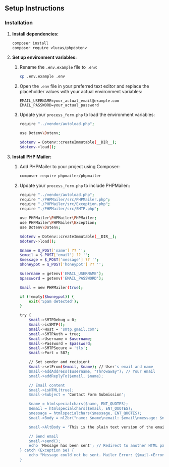 ## Setup Instructions

### Installation

1. **Install dependencies:**

    ```sh
    composer install
    composer require vlucas/phpdotenv
    ```

2. **Set up environment variables:**

    1. Rename the `.env.example` file to `.env`:

        ```sh
        cp .env.example .env
        ```

    2. Open the `.env` file in your preferred text editor and replace the placeholder values with your actual environment variables:

        ```env
        EMAIL_USERNAME=your_actual_email@example.com
        EMAIL_PASSWORD=your_actual_password
        ```

    3. Update your `process_form.php` to load the environment variables:
       
        ```sh
        require "../vendor/autoload.php";
        
        use Dotenv\Dotenv;
        
        $dotenv = Dotenv::createImmutable(__DIR__);
        $dotenv->load();
        ```

3. **Install PHP Mailer:**

    1. Add PHPMailer to your project using Composer:

        ```sh
        composer require phpmailer/phpmailer
        ```
       
    3. Update your `process_form.php` to include PHPMailer::

        ```sh
        require "../vendor/autoload.php";
        require "./PHPMailer/src/PHPMailer.php";
        require "./PHPMailer/src/Exception.php";
        require "./PHPMailer/src/SMTP.php";
        
        use PHPMailer\PHPMailer\PHPMailer;
        use PHPMailer\PHPMailer\Exception;
        use Dotenv\Dotenv;
        
        $dotenv = Dotenv::createImmutable(__DIR__);
        $dotenv->load();
        
        $name = $_POST['name'] ?? '';
        $email = $_POST['email'] ?? '';
        $message = $_POST['message'] ?? '';
        $honeypot = $_POST['honeypot'] ?? '';
        
        $username = getenv('EMAIL_USERNAME');
        $password = getenv('EMAIL_PASSWORD');
        
        $mail = new PHPMailer(true);
        
        if (!empty($honeypot)) {
            exit('Spam detected');
        }
        
        try {
            $mail->SMTPDebug = 0;
            $mail->isSMTP();
            $mail->Host = 'smtp.gmail.com';
            $mail->SMTPAuth = true;
            $mail->Username = $username;
            $mail->Password = $password;
            $mail->SMTPSecure = 'tls';
            $mail->Port = 587;
        
            // Set sender and recipient
            $mail->setFrom($email, $name); // User's email and name
            $mail->addAddress($username, "Throwaway"); // Your email
            $mail->addReplyTo($email, $name);
        
            // Email content
            $mail->isHTML(true);
            $mail->Subject = 'Contact Form Submission';
        
            $name = htmlspecialchars($name, ENT_QUOTES);
            $email = htmlspecialchars($email, ENT_QUOTES);
            $message = htmlspecialchars($message, ENT_QUOTES);
            $mail->Body = nl2br("name: $name\nemail: $email\nmessage: $message");
        
            $mail->AltBody = 'This is the plain text version of the email body';
        
            // Send email
            $mail->send();
            echo 'Message has been sent'; // Redirect to another HTML page if needed
        } catch (Exception $e) {
            echo "Message could not be sent. Mailer Error: {$mail->ErrorInfo}";
        }
        ```    
